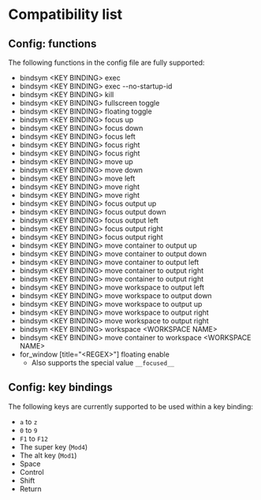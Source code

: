 # Compatibility list

## Config: functions

The following functions in the config file are fully supported:

* bindsym \<KEY BINDING\> exec
* bindsym \<KEY BINDING\> exec --no-startup-id
* bindsym \<KEY BINDING\> kill
* bindsym \<KEY BINDING\> fullscreen toggle
* bindsym \<KEY BINDING\> floating toggle
* bindsym \<KEY BINDING\> focus up
* bindsym \<KEY BINDING\> focus down
* bindsym \<KEY BINDING\> focus left
* bindsym \<KEY BINDING\> focus right
* bindsym \<KEY BINDING\> focus right
* bindsym \<KEY BINDING\> move up
* bindsym \<KEY BINDING\> move down
* bindsym \<KEY BINDING\> move left
* bindsym \<KEY BINDING\> move right
* bindsym \<KEY BINDING\> move right
* bindsym \<KEY BINDING\> focus output up
* bindsym \<KEY BINDING\> focus output down
* bindsym \<KEY BINDING\> focus output left
* bindsym \<KEY BINDING\> focus output right
* bindsym \<KEY BINDING\> focus output right
* bindsym \<KEY BINDING\> move container to output up
* bindsym \<KEY BINDING\> move container to output down
* bindsym \<KEY BINDING\> move container to output left
* bindsym \<KEY BINDING\> move container to output right
* bindsym \<KEY BINDING\> move container to output right
* bindsym \<KEY BINDING\> move workspace to output left
* bindsym \<KEY BINDING\> move workspace to output down
* bindsym \<KEY BINDING\> move workspace to output up
* bindsym \<KEY BINDING\> move workspace to output right
* bindsym \<KEY BINDING\> move workspace to output right
* bindsym \<KEY BINDING\> workspace \<WORKSPACE NAME\>
* bindsym \<KEY BINDING\> move container to workspace \<WORKSPACE NAME\>
* for_window [title="\<REGEX\>"] floating enable
  * Also supports the special value `__focused__`

## Config: key bindings

The following keys are currently supported to be used within a key binding:

* `a` to `z`
* `0` to `9`
* `F1` to `F12`
* The super key (`Mod4`)
* The alt key (`Mod1`)
* Space
* Control
* Shift
* Return
